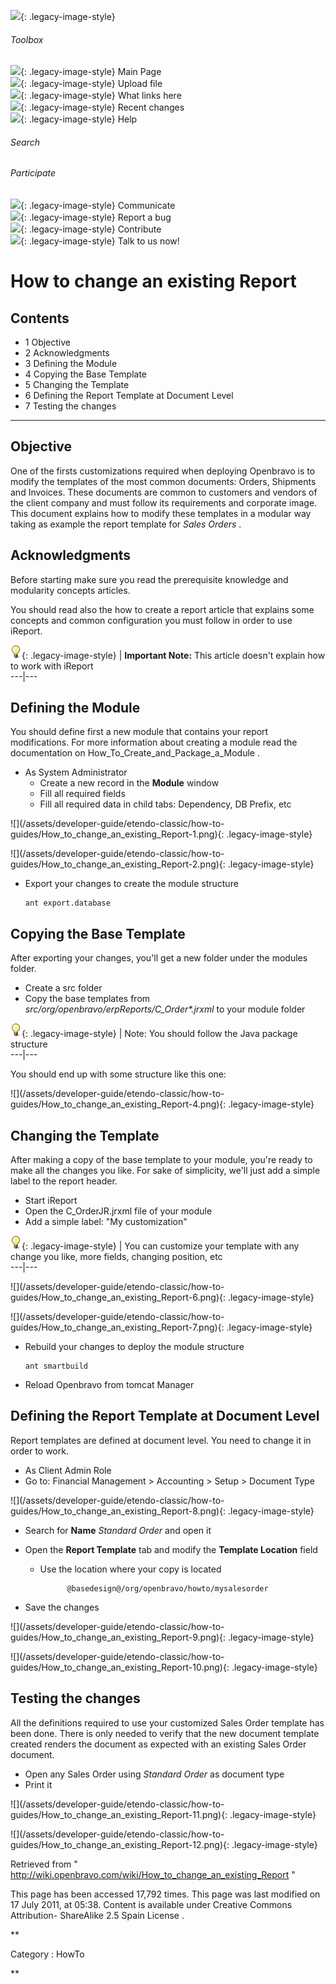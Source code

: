 ![](skins/openbravo/images/social-blogs-sidebar-banner.png){: .legacy-image-style}

######  Toolbox

![](skins/openbravo/images/flecha1.jpg){: .legacy-image-style} Main Page  
![](skins/openbravo/images/flecha1.jpg){: .legacy-image-style} Upload file  
![](skins/openbravo/images/flecha1.jpg){: .legacy-image-style} What links here  
![](skins/openbravo/images/flecha1.jpg){: .legacy-image-style} Recent changes  
![](skins/openbravo/images/flecha1.jpg){: .legacy-image-style} Help  
  
  

######  Search

######  Participate

![](skins/openbravo/images/flecha1.jpg){: .legacy-image-style} Communicate  
![](skins/openbravo/images/flecha1.jpg){: .legacy-image-style} Report a bug  
![](skins/openbravo/images/flecha1.jpg){: .legacy-image-style} Contribute  
![](skins/openbravo/images/flecha1.jpg){: .legacy-image-style} Talk to us now!  

  

#  How to change an existing Report

##  Contents

  * 1  Objective 
  * 2  Acknowledgments 
  * 3  Defining the Module 
  * 4  Copying the Base Template 
  * 5  Changing the Template 
  * 6  Defining the Report Template at Document Level 
  * 7  Testing the changes 

  
---  
  
##  Objective

One of the firsts customizations required when deploying Openbravo is to
modify the templates of the most common documents: Orders, Shipments and
Invoices. These documents are common to customers and vendors of the client
company and must follow its requirements and corporate image. This document
explains how to modify these templates in a modular way taking as example the
report template for _Sales Orders_ .

##  Acknowledgments

Before starting make sure you read the  prerequisite knowledge  and
modularity concepts  articles.

You should read also the  how to create a report  article that explains some
concepts and common configuration you must follow in order to use iReport.

![](/assets/developer-guide/etendo-classic/how-to-guides/Bulbgraph.png){: .legacy-image-style} |
**Important Note:** This article doesn't explain how to work with  iReport  
---|---  
  
##  Defining the Module

You should define first a new module that contains your report modifications.
For more information about creating a module read the documentation on
How_To_Create_and_Package_a_Module  .

  * As System Administrator 
    * Create a new record in the **Module** window 
    * Fill all required fields 
    * Fill all required data in child tabs: Dependency, DB Prefix, etc 

![](/assets/developer-guide/etendo-classic/how-to-
guides/How_to_change_an_existing_Report-1.png){: .legacy-image-style}

![](/assets/developer-guide/etendo-classic/how-to-
guides/How_to_change_an_existing_Report-2.png){: .legacy-image-style}

  * Export your changes to create the module structure 
    
        ant export.database

##  Copying the Base Template

After exporting your changes, you'll get a new folder under the modules
folder.

  * Create a src folder 
  * Copy the base templates from _src/org/openbravo/erpReports/C_Order*.jrxml_ to your module folder 

![](/assets/developer-guide/etendo-classic/how-to-guides/Bulbgraph.png){: .legacy-image-style} |
Note: You should follow the Java package structure  
---|---  
  
You should end up with some structure like this one:

![](/assets/developer-guide/etendo-classic/how-to-
guides/How_to_change_an_existing_Report-4.png){: .legacy-image-style}

##  Changing the Template

After making a copy of the base template to your module, you're ready to make
all the changes you like. For sake of simplicity, we'll just add a simple
label to the report header.

  * Start iReport 
  * Open the C_OrderJR.jrxml file of your module 
  * Add a simple label: "My customization" 

![](/assets/developer-guide/etendo-classic/how-to-guides/Bulbgraph.png){: .legacy-image-style} |  You
can customize your template with any change you like, more fields, changing
position, etc  
---|---  
  
![](/assets/developer-guide/etendo-classic/how-to-
guides/How_to_change_an_existing_Report-6.png){: .legacy-image-style}

![](/assets/developer-guide/etendo-classic/how-to-
guides/How_to_change_an_existing_Report-7.png){: .legacy-image-style}

  * Rebuild your changes to deploy the module structure 
    
        ant smartbuild

  * Reload Openbravo from tomcat Manager 

##  Defining the Report Template at Document Level

Report templates are defined at document level. You need to change it in order
to work.

  * As Client Admin Role 
  * Go to: Financial Management > Accounting > Setup > Document Type 

![](/assets/developer-guide/etendo-classic/how-to-
guides/How_to_change_an_existing_Report-8.png){: .legacy-image-style}

  * Search for **Name** _Standard Order_ and open it 

  * Open the **Report Template** tab and modify the **Template Location** field 
    * Use the location where your copy is located 
        
                @basedesign@/org/openbravo/howto/mysalesorder

  * Save the changes 

![](/assets/developer-guide/etendo-classic/how-to-
guides/How_to_change_an_existing_Report-9.png){: .legacy-image-style}

![](/assets/developer-guide/etendo-classic/how-to-
guides/How_to_change_an_existing_Report-10.png){: .legacy-image-style}

##  Testing the changes

All the definitions required to use your customized Sales Order template has
been done. There is only needed to verify that the new document template
created renders the document as expected with an existing Sales Order
document.

  * Open any Sales Order using _Standard Order_ as document type 
  * Print it 

![](/assets/developer-guide/etendo-classic/how-to-
guides/How_to_change_an_existing_Report-11.png){: .legacy-image-style}

![](/assets/developer-guide/etendo-classic/how-to-
guides/How_to_change_an_existing_Report-12.png){: .legacy-image-style}

Retrieved from "
http://wiki.openbravo.com/wiki/How_to_change_an_existing_Report  "

This page has been accessed 17,792 times. This page was last modified on 17
July 2011, at 05:38. Content is available under  Creative Commons Attribution-
ShareAlike 2.5 Spain License  .

  
**

Category  :  HowTo

**

